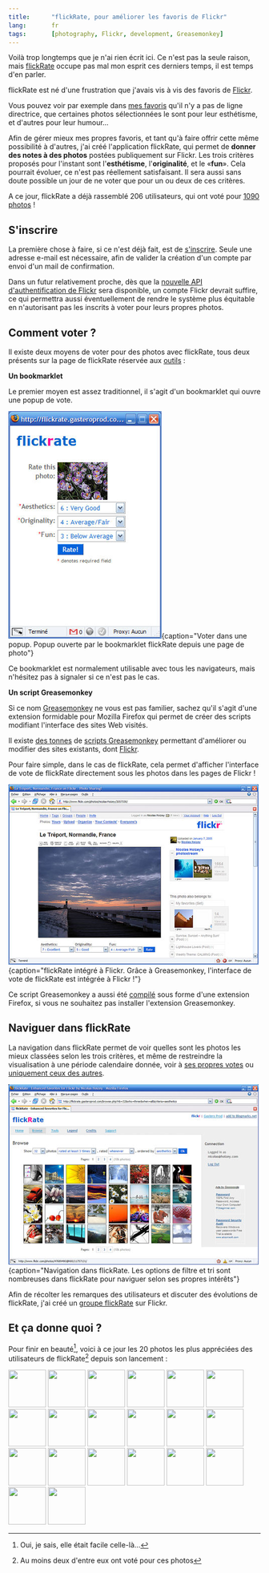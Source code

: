 ```yaml
---
title:      "flickRate, pour améliorer les favoris de Flickr"
lang:       fr
tags:       [photography, Flickr, development, Greasemonkey]
---
```


Voilà trop longtemps que je n'ai rien écrit ici. Ce n'est pas la seule raison, mais [flickRate](http://flickrate.gasteroprod.com/) occupe pas mal mon esprit ces derniers temps, il est temps d'en parler.


flickRate est né d'une frustration que j'avais vis à vis des favoris de [Flickr](https://flickr.com/).

Vous pouvez voir par exemple dans [mes favoris](https://www.flickr.com/photos/nicolas-hoizey/favorites/) qu'il n'y a pas de ligne directrice, que certaines photos sélectionnées le sont pour leur esthétisme, et d'autres pour leur humour…

Afin de gérer mieux mes propres favoris, et tant qu'à faire offrir cette même possibilité à d'autres, j'ai créé l'application flickRate, qui permet de **donner des notes à des photos** postées publiquement sur Flickr. Les trois critères proposés pour l'instant sont l'**esthétisme**, l'**originalité**, et le «**fun**». Cela pourrait évoluer, ce n'est pas réellement satisfaisant. Il sera aussi sans doute possible un jour de ne voter que pour un ou deux de ces critères.

A ce jour, flickRate a déjà rassemblé 206 utilisateurs, qui ont voté pour [1090 photos](http://flickrate.gasteroprod.com/browse.php?nb=32&who=all&when=all&criteria=aesthetics) !

## S'inscrire


La première chose à faire, si ce n'est déjà fait, est de [s'inscrire](http://flickrate.gasteroprod.com/register.php). Seule une adresse e-mail est nécessaire, afin de valider la création d'un compte par envoi d'un mail de confirmation.

Dans un futur relativement proche, dès que la [nouvelle API d'authentification de Flickr](https://flickr.com/services/api/auth.spec.html) sera disponible, un compte Flickr devrait suffire, ce qui permettra aussi éventuellement de rendre le système plus équitable en n'autorisant pas les inscrits à voter pour leurs propres photos.

## Comment voter ?


Il existe deux moyens de voter pour des photos avec flickRate, tous deux présents sur la page de flickRate réservée aux [outils](http://flickrate.gasteroprod.com/tools.php) :

**Un bookmarklet**

Le premier moyen est assez traditionnel, il s'agit d'un bookmarklet qui ouvre une popup de vote.

![](flickrate_bookmarklet.jpg){caption="Voter dans une popup. Popup ouverte par le bookmarklet flickRate depuis une page de photo"}


Ce bookmarklet est normalement utilisable avec tous les navigateurs, mais n'hésitez pas à signaler si ce n'est pas le cas.

**Un script Greasemonkey**

Si ce nom [Greasemonkey](http://greasemonkey.mozdev.org/) ne vous est pas familier, sachez qu'il s'agit d'une extension formidable pour Mozilla Firefox qui permet de créer des scripts modifiant l'interface des sites Web visités.

Il existe [des tonnes](http://blogmarks.net/tag/greasemonkey) de [scripts Greasemonkey](http://dunck.us/collab/GreaseMonkeyUserScripts) permettant d'améliorer ou modifier des sites existants, dont [Flickr](http://dunck.us/collab/GreaseMonkeyUserScripts#head-bf3e38f5cf2d4219b5d85be3de046038aa959e0d).

Pour faire simple, dans le cas de flickRate, cela permet d'afficher l'interface de vote de flickRate directement sous les photos dans les pages de Flickr !

![](flickrate_greasemonkey.jpg){caption="flickRate intégré à Flickr. Grâce à Greasemonkey, l'interface de vote de flickRate est intégrée à Flickr !"}


Ce script Greasemonkey a aussi été [compilé](http://www.letitblog.com/greasemonkey-compiler/) sous forme d'une extension Firefox, si vous ne souhaitez pas installer l'extension Greasemonkey.

## Naviguer dans flickRate


La navigation dans flickRate permet de voir quelles sont les photos les mieux classées selon les trois critères, et même de restreindre la visualisation à une période calendaire donnée, voir à [ses propres votes](http://flickrate.gasteroprod.com/browse.php?nb=32&who=you&when=all&criteria=aesthetics) ou [uniquement ceux des autres](http://flickrate.gasteroprod.com/browse.php?nb=32&who=others&when=all&criteria=aesthetics).

![](flickrate_browse.jpg){caption="Navigation dans flickRate. Les options de filtre et tri sont nombreuses dans flickRate pour naviguer selon ses propres intérêts"}


Afin de récolter les remarques des utilisateurs et discuter des évolutions de flickRate, j'ai créé un [groupe flickRate](https://www.flickr.com/groups/flickrate/) sur Flickr.

## Et ça donne quoi ?


Pour finir en beauté[^t1], voici à ce jour les 20 photos les plus appréciées des utilisateurs de flickRate[^t2] depuis son lancement :

<a href="https://www.flickr.com/photos/84796723@N00/1558605/" title="longtail on the beach, by dogsbody"><img src="http://photos2.flickr.com/1558605_af64edfa42_s.jpg" width="75" height="75" /></a>
<a href="https://www.flickr.com/photos/47689490@N00/11757131/" title="Lucy In The Sky With Diamonds, by noqontrol"><img src="http://photos6.flickr.com/11757131_c7e7c32baf_s.jpg" width="75" height="75" /></a>
<a href="https://www.flickr.com/photos/64235932@N00/13512288/" title="Under Rain, by Foad 2Fun"><img src="https://photos10.flickr.com/13512288_f9a2dd2e78_s.jpg" width="75" height="75" /></a>
<a href="https://www.flickr.com/photos/38608514@N00/13466833/" title="L&apos;intÃ©rieur de la basilique de Lisieux, by Nicolas Hoizey"><img src="https://photos11.flickr.com/13466833_cf31714fa7_s.jpg" width="75" height="75" /></a>
<a href="https://www.flickr.com/photos/59171457@N00/13251523/" title="IMG_1973, by conceptDawg"><img src="https://photos11.flickr.com/13251523_75cfb52b06_s.jpg" width="75" height="75" /></a>
<a href="https://www.flickr.com/photos/43671131372@N01/4271300/" title="Wolf Moon, by notraces"><img src="http://photos4.flickr.com/4271300_9fc9235f4e_s.jpg" width="75" height="75" /></a>
<a href="https://www.flickr.com/photos/49503111054@N01/9887123/" title="sun, by lil aNNa"><img src="http://photos5.flickr.com/9887123_8005cb4929_s.jpg" width="75" height="75" /></a>
<a href="https://www.flickr.com/photos/11823401@N00/11668682/" title="Curve 70, by Crinity"><img src="https://photos10.flickr.com/11668682_f9af877357_s.jpg" width="75" height="75" /></a>
<a href="https://www.flickr.com/photos/15297893@N00/5762084/" title="Winter in spring #2, by solea"><img src="http://photos6.flickr.com/5762084_496b9624bf_s.jpg" width="75" height="75" /></a>
<a href="https://www.flickr.com/photos/80866212@N00/9185047/" title="China Image 0039, by Jackson Lee"><img src="http://photos4.flickr.com/9185047_be635d551a_s.jpg" width="75" height="75" /></a>
<a href="https://www.flickr.com/photos/66812927@N00/8109304/" title="Asaf-ud-Daula&apos;s Imambara, by madviks"><img src="http://photos6.flickr.com/8109304_d03036bac0_s.jpg" width="75" height="75" /></a>
<a href="https://www.flickr.com/photos/35277602@N00/1290277/" title="Chevrons, by BombDog"><img src="http://photos2.flickr.com/1290277_172122f428_s.jpg" width="75" height="75" /></a>
<a href="https://www.flickr.com/photos/15264742@N00/4594639/" title="Fusca, by Josa Jr"><img src="http://photos3.flickr.com/4594639_7d92a87b69_s.jpg" width="75" height="75" /></a>
<a href="https://www.flickr.com/photos/89826592@N00/14295396/" title="Let the light shine, by Mark, The"><img src="https://photos14.flickr.com/14295396_b1982fbf29_s.jpg" width="75" height="75" /></a>
<a href="https://www.flickr.com/photos/38608514@N00/3057330/" title="Le TrÃ©port, Normandie, France, by Nicolas Hoizey"><img src="https://photos1.flickr.com/3057330_e284624052_s.jpg" width="75" height="75" /></a>
<a href="https://www.flickr.com/photos/74813207@N00/20717912/" title="La Jolla Shores #06, by mutbka"><img src="https://photos16.flickr.com/20717912_0eda5882a1_s.jpg" width="75" height="75" /></a>
<a href="https://www.flickr.com/photos/43671131372@N01/19602128/" title="Moon on Ice, by notraces"><img src="https://photos14.flickr.com/19602128_ce8843acbd_s.jpg" width="75" height="75" /></a>
<a href="https://www.flickr.com/photos/43671131372@N01/20275216/" title="Look to the Sky, by notraces"><img src="https://photos17.flickr.com/20275216_e9a6dc096c_s.jpg" width="75" height="75" /></a>
<a href="https://www.flickr.com/photos/92362770@N00/20233031/" title="2002-202A, by aquanerds"><img src="https://photos17.flickr.com/20233031_41fa2f9a79_s.jpg" width="75" height="75" /></a>
<a href="https://www.flickr.com/photos/92362770@N00/20039694/" title="2000-032A, by aquanerds"><img src="https://photos15.flickr.com/20039694_81b5500cb5_s.jpg" width="75" height="75" /></a>


[^t1]: Oui, je sais, elle était facile celle-là…

[^t2]: Au moins deux d'entre eux ont voté pour ces photos
